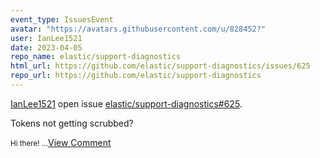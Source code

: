 ```yaml
---
event_type: IssuesEvent
avatar: "https://avatars.githubusercontent.com/u/828452?"
user: IanLee1521
date: 2023-04-05
repo_name: elastic/support-diagnostics
html_url: https://github.com/elastic/support-diagnostics/issues/625
repo_url: https://github.com/elastic/support-diagnostics
---
```


<a href='https://github.com/IanLee1521' target='_blank'>IanLee1521</a> open issue <a href='https://github.com/elastic/support-diagnostics/issues/625' target='_blank'>elastic/support-diagnostics#625</a>.

<p>Tokens not getting scrubbed?</p><small>Hi there!...</small><a href='https://github.com/elastic/support-diagnostics/issues/625' target='_blank'>View Comment</a>